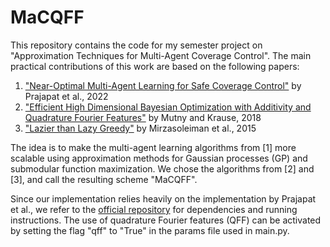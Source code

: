 # MaCQFF

This repository contains the code for my semester project on "Approximation Techniques for Multi-Agent Coverage Control". The main practical contributions of this work are based on the following papers:

1. ["Near-Optimal Multi-Agent Learning for Safe Coverage Control"](https://proceedings.neurips.cc/paper_files/paper/2022/file/60dc26558762425a465cb0409fc3dc52-Paper-Conference.pdf) by Prajapat et al., 2022
2. ["Efficient High Dimensional Bayesian Optimization with Additivity and Quadrature Fourier Features"](https://proceedings.neurips.cc/paper_files/paper/2018/hash/4e5046fc8d6a97d18a5f54beaed54dea-Abstract.html) by Mutny and Krause, 2018
3. ["Lazier than Lazy Greedy"](https://las.inf.ethz.ch/files/mirzasoleiman15lazier.pdf) by Mirzasoleiman et al., 2015

The idea is to make the multi-agent learning algorithms from [1] more scalable using approximation methods for Gaussian processes (GP) and submodular function maximization. We chose the algorithms from [2] and [3], and call the resulting scheme "MaCQFF".

Since our implementation relies heavily on the implementation by Prajapat et al., we refer to the [official repository](https://github.com/manish-pra/SafeMaC) for dependencies and running instructions. The use of quadrature Fourier features (QFF) can be activated by setting the flag "qff" to "True" in the params file used in main.py.
